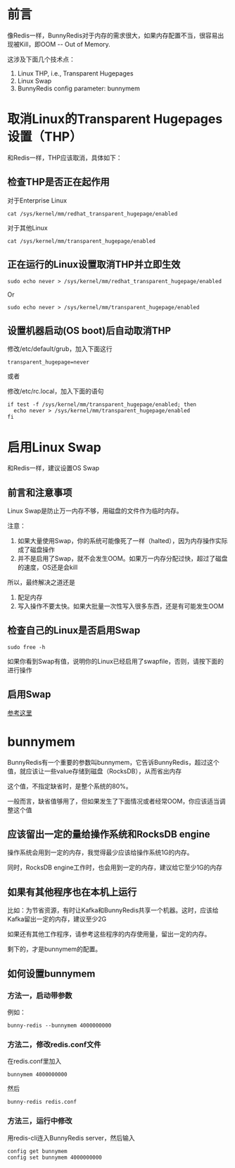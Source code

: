 # 前言

像Redis一样，BunnyRedis对于内存的需求很大，如果内存配置不当，很容易出现被Kill，即OOM -- Out of Memory.

这涉及下面几个技术点：

1. Linux THP, i.e., Transparent Hugepages
2. Linux Swap
3. BunnyRedis config parameter: bunnymem

# 取消Linux的Transparent Hugepages设置（THP）

和Redis一样，THP应该取消，具体如下：

## 检查THP是否正在起作用

对于Enterprise Linux 
```
cat /sys/kernel/mm/redhat_transparent_hugepage/enabled
```

对于其他Linux
```
cat /sys/kernel/mm/transparent_hugepage/enabled
```

## 正在运行的Linux设置取消THP并立即生效

```
sudo echo never > /sys/kernel/mm/redhat_transparent_hugepage/enabled
```

Or

```
sudo echo never > /sys/kernel/mm/transparent_hugepage/enabled
```

## 设置机器启动(OS boot)后自动取消THP

修改/etc/default/grub，加入下面这行
```
transparent_hugepage=never
```

或者

修改/etc/rc.local，加入下面的语句
```
if test -f /sys/kernel/mm/transparent_hugepage/enabled; then
  echo never > /sys/kernel/mm/transparent_hugepage/enabled
fi
```

# 启用Linux Swap

和Redis一样，建议设置OS Swap

## 前言和注意事项

Linux Swap是防止万一内存不够，用磁盘的文件作为临时内存。

注意：
1. 如果大量使用Swap，你的系统可能像死了一样（halted），因为内存操作实际成了磁盘操作
2. 并不是启用了Swap，就不会发生OOM。如果万一内存分配过快，超过了磁盘的速度，OS还是会kill

所以，最终解决之道还是
1. 配足内存
2. 写入操作不要太快。如果大批量一次性写入很多东西，还是有可能发生OOM

## 检查自己的Linux是否启用Swap

```
sudo free -h
```

如果你看到Swap有值，说明你的Linux已经启用了swapfile，否则，请按下面的进行操作

## 启用Swap

[参考这里](create_swap_file.md)

# bunnymem

BunnyRedis有一个重要的参数叫bunnymem，它告诉BunnyRedis，超过这个值，就应该让一些value存储到磁盘（RocksDB），从而省出内存

这个值，不指定缺省时，是整个系统的80%。

一般而言，缺省值够用了，但如果发生了下面情况或者经常OOM，你应该适当调整这个值

## 应该留出一定的量给操作系统和RocksDB engine

操作系统会用到一定的内存，我觉得最少应该给操作系统1G的内存。

同时，RocksDB engine工作时，也会用到一定的内存，建议给它至少1G的内存

## 如果有其他程序也在本机上运行

比如：为节省资源，有时让Kafka和BunnyRedis共享一个机器。这时，应该给Kafka留出一定的内存，建议至少2G

如果还有其他工作程序，请参考这些程序的内存使用量，留出一定的内存。

剩下的，才是bunnymem的配置。

## 如何设置bunnymem

### 方法一，启动带参数

例如：
```
bunny-redis --bunnymem 4000000000
```

### 方法二，修改redis.conf文件

在redis.conf里加入
```
bunnymem 4000000000
```

然后
```
bunny-redis redis.conf
```

### 方法三，运行中修改

用redis-cli连入BunnyRedis server，然后输入
```
config get bunnymem
config set bunnymem 4000000000
```